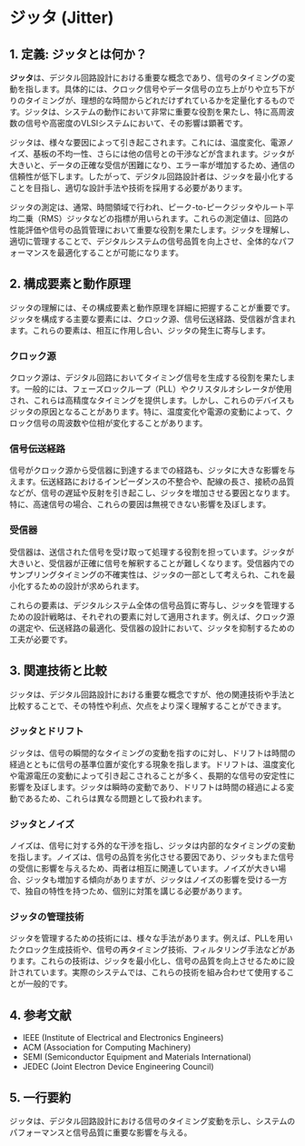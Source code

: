 # ジッタ (Jitter)

## 1. 定義: **ジッタ**とは何か？
**ジッタ**は、デジタル回路設計における重要な概念であり、信号のタイミングの変動を指します。具体的には、クロック信号やデータ信号の立ち上がりや立ち下がりのタイミングが、理想的な時間からどれだけずれているかを定量化するものです。ジッタは、システムの動作において非常に重要な役割を果たし、特に高周波数の信号や高密度のVLSIシステムにおいて、その影響は顕著です。

ジッタは、様々な要因によって引き起こされます。これには、温度変化、電源ノイズ、基板の不均一性、さらには他の信号との干渉などが含まれます。ジッタが大きいと、データの正確な受信が困難になり、エラー率が増加するため、通信の信頼性が低下します。したがって、デジタル回路設計者は、ジッタを最小化することを目指し、適切な設計手法や技術を採用する必要があります。

ジッタの測定は、通常、時間領域で行われ、ピーク-to-ピークジッタやルート平均二乗（RMS）ジッタなどの指標が用いられます。これらの測定値は、回路の性能評価や信号の品質管理において重要な役割を果たします。ジッタを理解し、適切に管理することで、デジタルシステムの信号品質を向上させ、全体的なパフォーマンスを最適化することが可能になります。

## 2. 構成要素と動作原理
ジッタの理解には、その構成要素と動作原理を詳細に把握することが重要です。ジッタを構成する主要な要素には、クロック源、信号伝送経路、受信器が含まれます。これらの要素は、相互に作用し合い、ジッタの発生に寄与します。

### クロック源
クロック源は、デジタル回路においてタイミング信号を生成する役割を果たします。一般的には、フェーズロックループ（PLL）やクリスタルオシレータが使用され、これらは高精度なタイミングを提供します。しかし、これらのデバイスもジッタの原因となることがあります。特に、温度変化や電源の変動によって、クロック信号の周波数や位相が変化することがあります。

### 信号伝送経路
信号がクロック源から受信器に到達するまでの経路も、ジッタに大きな影響を与えます。伝送経路におけるインピーダンスの不整合や、配線の長さ、接続の品質などが、信号の遅延や反射を引き起こし、ジッタを増加させる要因となります。特に、高速信号の場合、これらの要因は無視できない影響を及ぼします。

### 受信器
受信器は、送信された信号を受け取って処理する役割を担っています。ジッタが大きいと、受信器が正確に信号を解釈することが難しくなります。受信器内でのサンプリングタイミングの不確実性は、ジッタの一部として考えられ、これを最小化するための設計が求められます。

これらの要素は、デジタルシステム全体の信号品質に寄与し、ジッタを管理するための設計戦略は、それぞれの要素に対して適用されます。例えば、クロック源の選定や、伝送経路の最適化、受信器の設計において、ジッタを抑制するための工夫が必要です。

## 3. 関連技術と比較
ジッタは、デジタル回路設計における重要な概念ですが、他の関連技術や手法と比較することで、その特性や利点、欠点をより深く理解することができます。

### ジッタとドリフト
ジッタは、信号の瞬間的なタイミングの変動を指すのに対し、ドリフトは時間の経過とともに信号の基準位置が変化する現象を指します。ドリフトは、温度変化や電源電圧の変動によって引き起こされることが多く、長期的な信号の安定性に影響を及ぼします。ジッタは瞬時の変動であり、ドリフトは時間の経過による変動であるため、これらは異なる問題として扱われます。

### ジッタとノイズ
ノイズは、信号に対する外的な干渉を指し、ジッタは内部的なタイミングの変動を指します。ノイズは、信号の品質を劣化させる要因であり、ジッタもまた信号の受信に影響を与えるため、両者は相互に関連しています。ノイズが大きい場合、ジッタも増加する傾向がありますが、ジッタはノイズの影響を受ける一方で、独自の特性を持つため、個別に対策を講じる必要があります。

### ジッタの管理技術
ジッタを管理するための技術には、様々な手法があります。例えば、PLLを用いたクロック生成技術や、信号の再タイミング技術、フィルタリング手法などがあります。これらの技術は、ジッタを最小化し、信号の品質を向上させるために設計されています。実際のシステムでは、これらの技術を組み合わせて使用することが一般的です。

## 4. 参考文献
- IEEE (Institute of Electrical and Electronics Engineers)
- ACM (Association for Computing Machinery)
- SEMI (Semiconductor Equipment and Materials International)
- JEDEC (Joint Electron Device Engineering Council)

## 5. 一行要約
ジッタは、デジタル回路設計における信号のタイミング変動を示し、システムのパフォーマンスと信号品質に重要な影響を与える。